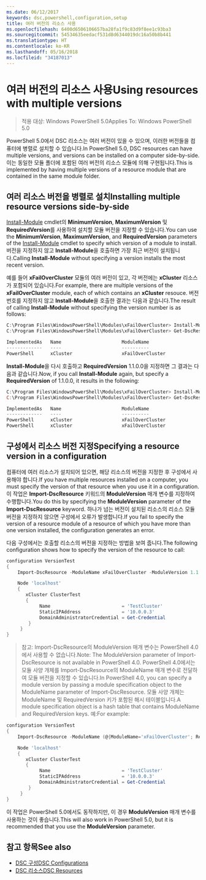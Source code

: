 ```yaml
---
ms.date: 06/12/2017
keywords: dsc,powershell,configuration,setup
title: 여러 버전의 리소스 사용
ms.openlocfilehash: 6400d6506106657ba28fa1f9c83d9f8ee1c93ba3
ms.sourcegitcommit: 54534635eedacf531d8d6344019dc16a50b8b441
ms.translationtype: HT
ms.contentlocale: ko-KR
ms.lasthandoff: 05/16/2018
ms.locfileid: "34187013"
---
```

# <a name="using-resources-with-multiple-versions"></a><span data-ttu-id="8d7e2-103">여러 버전의 리소스 사용</span><span class="sxs-lookup"><span data-stu-id="8d7e2-103">Using resources with multiple versions</span></span>

> <span data-ttu-id="8d7e2-104">적용 대상: Windows PowerShell 5.0</span><span class="sxs-lookup"><span data-stu-id="8d7e2-104">Applies To: Windows PowerShell 5.0</span></span>

<span data-ttu-id="8d7e2-105">PowerShell 5.0에서 DSC 리소스는 여러 버전이 있을 수 있으며, 이러한 버전들을 컴퓨터에 병렬로 설치할 수 있습니다.</span><span class="sxs-lookup"><span data-stu-id="8d7e2-105">In PowerShell 5.0, DSC resources can have multiple versions, and versions can be installed on a computer side-by-side.</span></span> <span data-ttu-id="8d7e2-106">이는 동일한 모듈 폴더에 포함된 여러 버전의 리소스 모듈에 의해 구현됩니다.</span><span class="sxs-lookup"><span data-stu-id="8d7e2-106">This is implemented by having multiple versions of a resource module that are contained in the same module folder.</span></span>

## <a name="installing-multiple-resource-versions-side-by-side"></a><span data-ttu-id="8d7e2-107">여러 리소스 버전을 병렬로 설치</span><span class="sxs-lookup"><span data-stu-id="8d7e2-107">Installing multiple resource versions side-by-side</span></span>

<span data-ttu-id="8d7e2-108">[Install-Module](https://technet.microsoft.com/library/dn807162.aspx) cmdlet의 **MinimumVersion**, **MaximumVersion** 및 **RequiredVersion**를 사용하여 설치할 모듈 버전을 지정할 수 있습니다.</span><span class="sxs-lookup"><span data-stu-id="8d7e2-108">You can use the **MinimumVersion**, **MaximumVersion**, and **RequiredVersion** parameters of the [Install-Module](https://technet.microsoft.com/library/dn807162.aspx) cmdlet to specify which version of a module to install.</span></span> <span data-ttu-id="8d7e2-109">버전을 지정하지 않고 **Install-Module**을 호출하면 가장 최근 버전이 설치됩니다.</span><span class="sxs-lookup"><span data-stu-id="8d7e2-109">Calling **Install-Module** without specifying a version installs the most recent version.</span></span>

<span data-ttu-id="8d7e2-110">예를 들어 **xFailOverCluster** 모듈의 여러 버전이 있고, 각 버전에는 **xCluster** 리소스가 포함되어 있습니다.</span><span class="sxs-lookup"><span data-stu-id="8d7e2-110">For example, there are multiple versions of the **xFailOverCluster** module, each of which contains an **xCluster** resouce.</span></span> <span data-ttu-id="8d7e2-111">버전 번호를 지정하지 않고 **Install-Module**을 호출한 결과는 다음과 같습니다.</span><span class="sxs-lookup"><span data-stu-id="8d7e2-111">The result of calling **Install-Module** without specifying the version number is as follows:</span></span>

```powershell
C:\Program Files\WindowsPowerShell\Modules\xFailOverCluster> Install-Module xFailOverCluster
C:\Program Files\WindowsPowerShell\Modules\xFailOverCluster> Get-DscResource xCluster

ImplementedAs   Name                      ModuleName                     Version    Properties
-------------   ----                      ----------                     -------    ----------
PowerShell      xCluster                  xFailOverCluster               1.2.0.0    {DomainAdministratorCredential, ...
```

<span data-ttu-id="8d7e2-112">**Install-Module**을 다시 호출하고 **RequiredVersion** 1.1.0.0을 지정하면 그 결과는 다음과 같습니다.</span><span class="sxs-lookup"><span data-stu-id="8d7e2-112">Now, if you call **Install-Module** again, but specify a **RequiredVersion** of 1.1.0.0, it results in the following:</span></span>

```powershell
C:\Program Files\WindowsPowerShell\Modules\xFailOverCluster> Install-Module xFailOverCluster -RequiredVersion 1.1
C:\Program Files\WindowsPowerShell\Modules\xFailOverCluster> Get-DscResource xCluster

ImplementedAs   Name                      ModuleName                     Version    Properties
-------------   ----                      ----------                     -------    ----------
PowerShell      xCluster                  xFailOverCluster               1.1        {DomainAdministratorCredential, Name, ...
PowerShell      xCluster                  xFailOverCluster               1.2.0.0    {DomainAdministratorCredential, Name, ...
```

## <a name="specifying-a-resource-version-in-a-configuration"></a><span data-ttu-id="8d7e2-113">구성에서 리소스 버전 지정</span><span class="sxs-lookup"><span data-stu-id="8d7e2-113">Specifying a resource version in a configuration</span></span>

<span data-ttu-id="8d7e2-114">컴퓨터에 여러 리소스가 설치되어 있으면, 해당 리소스의 버전을 지정한 후 구성에서 사용해야 합니다.</span><span class="sxs-lookup"><span data-stu-id="8d7e2-114">If you have multiple resources installed on a computer, you must specify the version of that resource when you use it in a configuration.</span></span> <span data-ttu-id="8d7e2-115">이 작업은 **Import-DscResource** 키워드의 **ModuleVersion** 매개 변수를 지정하여 수행합니다.</span><span class="sxs-lookup"><span data-stu-id="8d7e2-115">You do this by specifying the **ModuleVersion** parameter of the **Import-DscResource** keyword.</span></span> <span data-ttu-id="8d7e2-116">하나가 넘는 버전이 설치된 리소스의 리소스 모듈 버전을 지정하지 않으면 구성에서 오류가 발생합니다.</span><span class="sxs-lookup"><span data-stu-id="8d7e2-116">If you fail to specify the version of a resource module of a resource of which you have more than one version installed, the configuration generates an error.</span></span>

<span data-ttu-id="8d7e2-117">다음 구성에서는 호출할 리소스의 버전을 지정하는 방법을 보여 줍니다.</span><span class="sxs-lookup"><span data-stu-id="8d7e2-117">The following configuration shows how to specify the version of the resource to call:</span></span>

```powershell
configuration VersionTest
{
    Import-DscResource -ModuleName xFailOverCluster -ModuleVersion 1.1

    Node 'localhost'
    {
       xCluster ClusterTest
       {
            Name                          = 'TestCluster'
            StaticIPAddress               = '10.0.0.3'
            DomainAdministratorCredential = Get-Credential
        }
     }
}
```

><span data-ttu-id="8d7e2-118">참고: Import-DscResource의 ModuleVersion 매개 변수는 PowerShell 4.0에서 사용할 수 없습니다.</span><span class="sxs-lookup"><span data-stu-id="8d7e2-118">Note: The ModuleVersion parameter of Import-DscResource is not available in PowerShell 4.0.</span></span> <span data-ttu-id="8d7e2-119">PowerShell 4.0에서는 모듈 사양 개체를 Import-DscResource의 ModuleName 매개 변수로 전달하여 모듈 버전을 지정할 수 있습니다.</span><span class="sxs-lookup"><span data-stu-id="8d7e2-119">In PowerShell 4.0, you can specify a module version by passing a module specification object to the ModuleName parameter of Import-DscResource.</span></span> <span data-ttu-id="8d7e2-120">모듈 사양 개체는 ModuleName 및 RequiredVersion 키가 포함된 해시 테이블입니다.</span><span class="sxs-lookup"><span data-stu-id="8d7e2-120">A module specification object is a hash table that contains ModuleName and RequiredVersion  keys.</span></span> <span data-ttu-id="8d7e2-121">예:</span><span class="sxs-lookup"><span data-stu-id="8d7e2-121">For example:</span></span>

```powershell
configuration VersionTest
{
    Import-DscResource -ModuleName (@{ModuleName='xFailOverCluster'; RequiredVersion='1.1'} )

    Node 'localhost'
    {
       xCluster ClusterTest
       {
            Name                          = 'TestCluster'
            StaticIPAddress               = '10.0.0.3'
            DomainAdministratorCredential = Get-Credential
        }
     }
}
```

<span data-ttu-id="8d7e2-122">이 작업은 PowerShell 5.0에서도 동작하지만, 이 경우 **ModuleVersion** 매개 변수를 사용하는 것이 좋습니다.</span><span class="sxs-lookup"><span data-stu-id="8d7e2-122">This will also work in PowerShell 5.0, but it is recommended that you use the **ModuleVersion** parameter.</span></span>

## <a name="see-also"></a><span data-ttu-id="8d7e2-123">참고 항목</span><span class="sxs-lookup"><span data-stu-id="8d7e2-123">See also</span></span>
* [<span data-ttu-id="8d7e2-124">DSC 구성</span><span class="sxs-lookup"><span data-stu-id="8d7e2-124">DSC Configurations</span></span>](configurations.md)
* [<span data-ttu-id="8d7e2-125">DSC 리소스</span><span class="sxs-lookup"><span data-stu-id="8d7e2-125">DSC Resources</span></span>](resources.md)